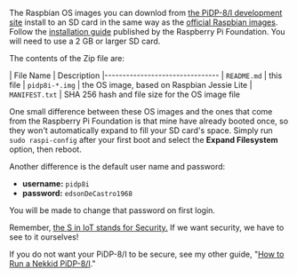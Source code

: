 The Raspbian OS images you can downlod from [the PiDP-8/I development
site][1] install to an SD card in the same way as the [official Raspbian
images][2].  Follow the [installation guide][3] published by the
Raspberry Pi Foundation.  You will need to use a 2 GB or larger SD card.

The contents of the Zip file are:

| File Name         | Description
|--------------------------------
| `README.md`       | this file
| `pidp8i-*.img`    | the OS image, based on Raspbian Jessie Lite
| `MANIFEST.txt`    | SHA 256 hash and file size for the OS image file

One small difference between these OS images and the ones that come from
the Raspberry Pi Foundation is that mine have already booted once, so
they won't automatically expand to fill your SD card's space. Simply run
`sudo raspi-config` after your first boot and select the **Expand
Filesystem** option, then reboot.

Another difference is the default user name and password:

*   **username:** `pidp8i`
*   **password:** `edsonDeCastro1968`

You will be made to change that password on first login.

Remember, [the S in IoT stands for Security.][5]  If we want security,
we have to see to it ourselves!

If you do not want your PiDP-8/I to be secure, see my other guide, "[How
to Run a Nekkid PiDP-8/I][6]."


[1]: https://tangentsoft.com/pidp8i/
[2]: https://raspberrypi.org/downloads/raspbian/
[3]: https://raspberrypi.org/documentation/installation/installing-images/
[4]: https://en.wikipedia.org/wiki/Internet_of_things
[5]: http://www.testandverification.com/iot/s-iot-stands-security/
[6]: https://tangentsoft.com/pidp8i/wiki?name=How+to+Run+a+Naked+PiDP-8/I
